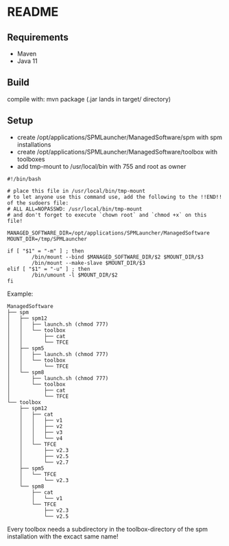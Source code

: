 # README #

## Requirements
* Maven
* Java 11

## Build
compile with:
mvn package (.jar lands in target/ directory)

## Setup
* create /opt/applications/SPMLauncher/ManagedSoftware/spm with spm installations
* create /opt/applications/SPMLauncher/ManagedSoftware/toolbox with toolboxes
* add tmp-mount to /usr/local/bin with 755 and root as owner

~~~~
#!/bin/bash

# place this file in /usr/local/bin/tmp-mount
# to let anyone use this command use, add the following to the !!END!! of the sudoers file:
# ALL ALL=NOPASSWD: /usr/local/bin/tmp-mount
# and don't forget to execute `chown root` and `chmod +x` on this file!

MANAGED_SOFTWARE_DIR=/opt/applications/SPMLauncher/ManagedSoftware
MOUNT_DIR=/tmp/SPMLauncher

if [ "$1" = "-m" ] ; then
        /bin/mount --bind $MANAGED_SOFTWARE_DIR/$2 $MOUNT_DIR/$3
        /bin/mount --make-slave $MOUNT_DIR/$3
elif [ "$1" = "-u" ] ; then
        /bin/umount -l $MOUNT_DIR/$2
fi
~~~~


Example:
~~~~
ManagedSoftware
├── spm
│   ├── spm12
│   │   ├── launch.sh (chmod 777)
│   │   └── toolbox
│   │       ├── cat
│   │       └── TFCE
│   ├── spm5
│   │   ├── launch.sh (chmod 777)
│   │   └── toolbox
│   │       └── TFCE
│   └── spm8
│       ├── launch.sh (chmod 777)
│       └── toolbox
│           ├── cat
│           └── TFCE
└── toolbox
    ├── spm12
    │   ├── cat
    │   │   ├── v1
    │   │   ├── v2
    │   │   ├── v3
    │   │   └── v4
    │   └── TFCE
    │       ├── v2.3
    │       ├── v2.5
    │       └── v2.7
    ├── spm5
    │   └── TFCE
    │       └── v2.3
    └── spm8
        ├── cat
        │   └── v1
        └── TFCE
            ├── v2.3
            └── v2.5
~~~~            
Every toolbox needs a subdirectory in the toolbox-directory of the spm installation with the excact same name!
